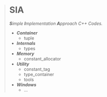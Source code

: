 ># SIA
>***S**imple **I**mplementation **A**pproach C++ Codes.*  
> - ***Container***  
>   - tuple  
> - ***Internals***  
>   - types  
> - ***Memory***  
>   - constant_allocator  
> - ***Utility***  
>   - constant_tag  
>   - type_container  
>   - tools  
> - ***Windows***  
>   - ...  
>   
>  